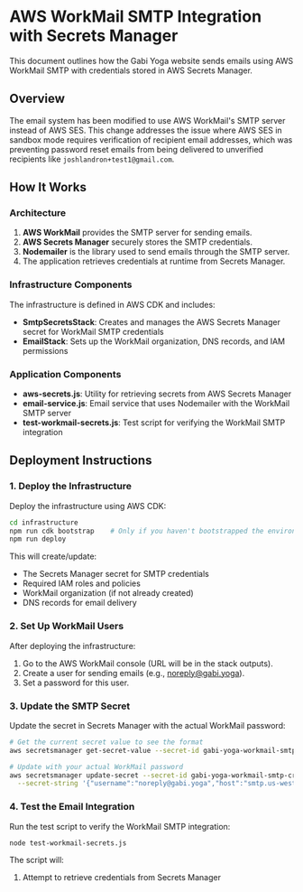 # AWS WorkMail SMTP Integration with Secrets Manager

This document outlines how the Gabi Yoga website sends emails using AWS WorkMail SMTP with credentials stored in AWS Secrets Manager.

## Overview

The email system has been modified to use AWS WorkMail's SMTP server instead of AWS SES. This change addresses the issue where AWS SES in sandbox mode requires verification of recipient email addresses, which was preventing password reset emails from being delivered to unverified recipients like `joshlandron+test1@gmail.com`.

## How It Works

### Architecture

1. **AWS WorkMail** provides the SMTP server for sending emails.
2. **AWS Secrets Manager** securely stores the SMTP credentials.
3. **Nodemailer** is the library used to send emails through the SMTP server.
4. The application retrieves credentials at runtime from Secrets Manager.

### Infrastructure Components

The infrastructure is defined in AWS CDK and includes:

- **SmtpSecretsStack**: Creates and manages the AWS Secrets Manager secret for WorkMail SMTP credentials
- **EmailStack**: Sets up the WorkMail organization, DNS records, and IAM permissions

### Application Components

- **aws-secrets.js**: Utility for retrieving secrets from AWS Secrets Manager
- **email-service.js**: Email service that uses Nodemailer with the WorkMail SMTP server
- **test-workmail-secrets.js**: Test script for verifying the WorkMail SMTP integration

## Deployment Instructions

### 1. Deploy the Infrastructure

Deploy the infrastructure using AWS CDK:

```bash
cd infrastructure
npm run cdk bootstrap    # Only if you haven't bootstrapped the environment
npm run deploy
```

This will create/update:
- The Secrets Manager secret for SMTP credentials
- Required IAM roles and policies
- WorkMail organization (if not already created)
- DNS records for email delivery

### 2. Set Up WorkMail Users

After deploying the infrastructure:

1. Go to the AWS WorkMail console (URL will be in the stack outputs).
2. Create a user for sending emails (e.g., noreply@gabi.yoga).
3. Set a password for this user.

### 3. Update the SMTP Secret

Update the secret in Secrets Manager with the actual WorkMail password:

```bash
# Get the current secret value to see the format
aws secretsmanager get-secret-value --secret-id gabi-yoga-workmail-smtp-credentials --query SecretString --output text | jq .

# Update with your actual WorkMail password
aws secretsmanager update-secret --secret-id gabi-yoga-workmail-smtp-credentials \
  --secret-string '{"username":"noreply@gabi.yoga","host":"smtp.us-west-2.awsapps.com","port":465,"secure":true,"password":"YOUR_ACTUAL_WORKMAIL_PASSWORD"}'
```

### 4. Test the Email Integration

Run the test script to verify the WorkMail SMTP integration:

```bash
node test-workmail-secrets.js
```

The script will:
1. Attempt to retrieve credentials from Secrets Manager
